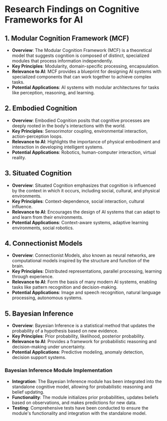 # Research Findings on Cognitive Frameworks for AI

## 1. Modular Cognition Framework (MCF)
- **Overview**: The Modular Cognition Framework (MCF) is a theoretical model that suggests cognition is composed of distinct, specialized modules that process information independently.
- **Key Principles**: Modularity, domain-specific processing, encapsulation.
- **Relevance to AI**: MCF provides a blueprint for designing AI systems with specialized components that can work together to achieve complex tasks.
- **Potential Applications**: AI systems with modular architectures for tasks like perception, reasoning, and learning.

## 2. Embodied Cognition
- **Overview**: Embodied Cognition posits that cognitive processes are deeply rooted in the body's interactions with the world.
- **Key Principles**: Sensorimotor coupling, environmental interaction, action-perception loops.
- **Relevance to AI**: Highlights the importance of physical embodiment and interaction in developing intelligent systems.
- **Potential Applications**: Robotics, human-computer interaction, virtual reality.

## 3. Situated Cognition
- **Overview**: Situated Cognition emphasizes that cognition is influenced by the context in which it occurs, including social, cultural, and physical environments.
- **Key Principles**: Context-dependence, social interaction, cultural influence.
- **Relevance to AI**: Encourages the design of AI systems that can adapt to and learn from their environments.
- **Potential Applications**: Context-aware systems, adaptive learning environments, social robotics.

## 4. Connectionist Models
- **Overview**: Connectionist Models, also known as neural networks, are computational models inspired by the structure and function of the brain.
- **Key Principles**: Distributed representations, parallel processing, learning through experience.
- **Relevance to AI**: Form the basis of many modern AI systems, enabling tasks like pattern recognition and decision-making.
- **Potential Applications**: Image and speech recognition, natural language processing, autonomous systems.

## 5. Bayesian Inference
- **Overview**: Bayesian Inference is a statistical method that updates the probability of a hypothesis based on new evidence.
- **Key Principles**: Prior probability, likelihood, posterior probability.
- **Relevance to AI**: Provides a framework for probabilistic reasoning and decision-making under uncertainty.
- **Potential Applications**: Predictive modeling, anomaly detection, decision support systems.

### Bayesian Inference Module Implementation
- **Integration**: The Bayesian Inference module has been integrated into the standalone cognitive model, allowing for probabilistic reasoning and belief updating.
- **Functionality**: The module initializes prior probabilities, updates beliefs based on observations, and makes predictions for new data.
- **Testing**: Comprehensive tests have been conducted to ensure the module's functionality and integration with the standalone model.
